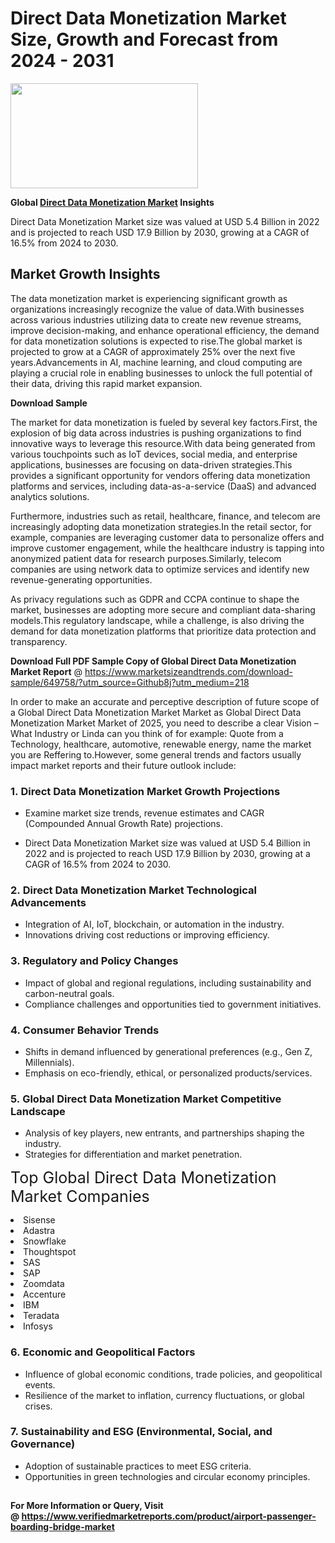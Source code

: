 <H1>Direct Data Monetization Market Size, Growth and Forecast from 2024 - 2031</H1><img class="aligncenter size-medium wp-image-584254" src="https://thirdeyenews.in/wp-content/uploads/2024/09/Global-Market-Research-300x168.jpeg" alt="" width="300" height="168" /><p><strong>Global&nbsp;<a href="https://www.marketsizeandtrends.com/download-sample/649758/?utm_source=Github8j?utm_medium=218">Direct Data Monetization Market</a> Insights</strong></p><p>Direct Data Monetization Market size was valued at USD 5.4 Billion in 2022 and is projected to reach USD 17.9 Billion by 2030, growing at a CAGR of 16.5% from 2024 to 2030.</p><p><h2>Market Growth Insights</h2> <p>The data monetization market is experiencing significant growth as organizations increasingly recognize the value of data.With businesses across various industries utilizing data to create new revenue streams, improve decision-making, and enhance operational efficiency, the demand for data monetization solutions is expected to rise.The global market is projected to grow at a CAGR of approximately 25% over the next five years.Advancements in AI, machine learning, and cloud computing are playing a crucial role in enabling businesses to unlock the full potential of their data, driving this rapid market expansion.</p> <p><strong>Download Sample</strong></p> <p>The market for data monetization is fueled by several key factors.First, the explosion of big data across industries is pushing organizations to find innovative ways to leverage this resource.With data being generated from various touchpoints such as IoT devices, social media, and enterprise applications, businesses are focusing on data-driven strategies.This provides a significant opportunity for vendors offering data monetization platforms and services, including data-as-a-service (DaaS) and advanced analytics solutions.</p> <p>Furthermore, industries such as retail, healthcare, finance, and telecom are increasingly adopting data monetization strategies.In the retail sector, for example, companies are leveraging customer data to personalize offers and improve customer engagement, while the healthcare industry is tapping into anonymized patient data for research purposes.Similarly, telecom companies are using network data to optimize services and identify new revenue-generating opportunities.</p> <p>As privacy regulations such as GDPR and CCPA continue to shape the market, businesses are adopting more secure and compliant data-sharing models.This regulatory landscape, while a challenge, is also driving the demand for data monetization platforms that prioritize data protection and transparency.</p> <p><span class=""><strong>Download Full PDF Sample Copy of Global Direct Data Monetization Market Report</strong> @ <a href="https://www.marketsizeandtrends.com/download-sample/649758/?utm_source=Github8j?utm_medium=218" target="_blank">https://www.marketsizeandtrends.com/download-sample/649758/?utm_source=Github8j?utm_medium=218</a></span></p><p>In order to make an accurate and perceptive description of future scope of a Global&nbsp;Direct Data Monetization Market Market as Global&nbsp;Direct Data Monetization Market Market of 2025, you need to describe a clear Vision &ndash; What Industry or Linda can you think of for example: Quote from a Technology, healthcare, automotive, renewable energy, name the market you are Reffering to.However, some general trends and factors usually impact market reports and their future outlook include:</p><h3>1.&nbsp;<strong>Direct Data Monetization Market Growth Projections</strong></h3><ul><li>Examine market size trends, revenue estimates and CAGR (Compounded Annual Growth Rate) projections.</li><li><p>Direct Data Monetization Market size was valued at USD 5.4 Billion in 2022 and is projected to reach USD 17.9 Billion by 2030, growing at a CAGR of 16.5% from 2024 to 2030.</p></li></ul><h3>2.&nbsp;<strong>Direct Data Monetization Market Technological Advancements</strong></h3><ul><li>Integration of AI, IoT, blockchain, or automation in the industry.</li><li>Innovations driving cost reductions or improving efficiency.</li></ul><h3>3.&nbsp;<strong>Regulatory and Policy Changes</strong></h3><ul><li>Impact of global and regional regulations, including sustainability and carbon-neutral goals.</li><li>Compliance challenges and opportunities tied to government initiatives.</li></ul><h3>4.&nbsp;<strong>Consumer Behavior Trends</strong></h3><ul><li>Shifts in demand influenced by generational preferences (e.g., Gen Z, Millennials).</li><li>Emphasis on eco-friendly, ethical, or personalized products/services.</li></ul><h3>5.&nbsp;<strong>Global Direct Data Monetization Market Competitive Landscape</strong></h3><ul><li>Analysis of key players, new entrants, and partnerships shaping the industry.</li><li>Strategies for differentiation and market penetration.</li></ul><p data-pm-slice="1 1 []"><span style="color: inherit; font-family: inherit; font-size: 25px;">Top Global Direct Data Monetization Market Companies</span></p><div class="" data-test-id=""><p><li>Sisense</li><li> Adastra</li><li> Snowflake</li><li> Thoughtspot</li><li> SAS</li><li> SAP</li><li> Zoomdata</li><li> Accenture</li><li> IBM</li><li> Teradata</li><li> Infosys</li></p></div><h3>6.&nbsp;<strong>Economic and Geopolitical Factors</strong></h3><ul><li>Influence of global economic conditions, trade policies, and geopolitical events.</li><li>Resilience of the market to inflation, currency fluctuations, or global crises.</li></ul><h3>7.&nbsp;<strong>Sustainability and ESG (Environmental, Social, and Governance)</strong></h3><ul><li>Adoption of sustainable practices to meet ESG criteria.</li><li>Opportunities in green technologies and circular economy principles.</li></ul><h2><strong style="font-size: 14px;">For More Information or Query, Visit @&nbsp;</strong><a style="background-color: #ffffff; font-size: 14px;" href="https://www.marketsizeandtrends.com/report/direct-data-monetization-market/" target="_blank">https://www.verifiedmarketreports.com/product/airport-passenger-boarding-bridge-market</a></h2>